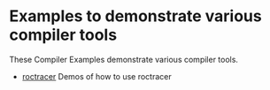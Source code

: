 Examples to demonstrate various compiler tools
==============================================

These Compiler Examples demonstrate various compiler tools.

- [roctracer](roctracer/README.md) Demos of how to use roctracer
